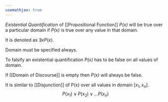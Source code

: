 ```yaml
---
usemathjax: true
---
```


*Existential Quantification* of [[Propositional Function]] *P(x)* will be true over a particular domain if *P(x)* is true over any value in that domain.

It is denoted as $\exists xP(x)$.

Domain must be specified always.

To falsify an existential quantification *P(x)* has to be false on all values of domain.

If [[Domain of Discourse]] is empty then *P(x)* will always be false.

It is similar to [[Disjunction]] of P(x) over all values in domain [$x_1, x_n$].
$$P(x_1) \vee P(x_2) \vee \dots P(x_n)$$